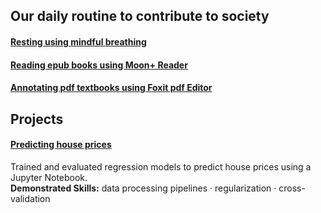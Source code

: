## Our daily routine to contribute to society  
#### [Resting using mindful breathing](https://github.com/maximilian-ho/articles/blob/main/resting_using_mindful_breathing.md)   
#### [Reading epub books using Moon+ Reader](https://github.com/maximilian-ho/articles/blob/main/reading_epub_books_using_moon_plus_reader.md)    
#### [Annotating pdf textbooks using Foxit pdf Editor](https://github.com/maximilian-ho/articles/blob/main/annotating_pdf_textbooks_using_foxit_pdf_editor.md)  

## Projects
#### [Predicting house prices](https://github.com/maximilian-ho/Data-Analytics-Projects/blob/main/House%20Prices%20Prediction/house-prices-prediction.ipynb) 
Trained and evaluated regression models to predict house prices using a Jupyter Notebook.  
**Demonstrated Skills:** data processing pipelines · regularization · cross-validation  

